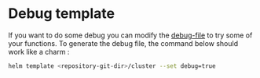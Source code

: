 # Debug template

If you want to do some debug you can modify the [debug-file](../../cluster/templates/debug-tpl.yml) to try some of your functions. To generate the debug file, the command below should work like a charm :

```sh
helm template <repository-git-dir>/cluster --set debug=true
```

